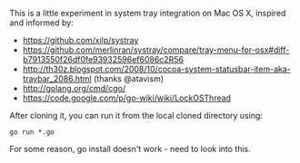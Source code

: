 This is a little experiment in system tray integration on Mac OS X, inspired and
informed by:

- https://github.com/xilp/systray
- https://github.com/merlinran/systray/compare/tray-menu-for-osx#diff-b7913550f26df0fe93932596ef6086c2R56
- http://th30z.blogspot.com/2008/10/cocoa-system-statusbar-item-aka-traybar_2086.html (thanks @atavism)
- http://golang.org/cmd/cgo/
- https://code.google.com/p/go-wiki/wiki/LockOSThread

After cloning it, you can run it from the local cloned directory using:

`go run *.go`

For some reason, go install doesn't work - need to look into this.